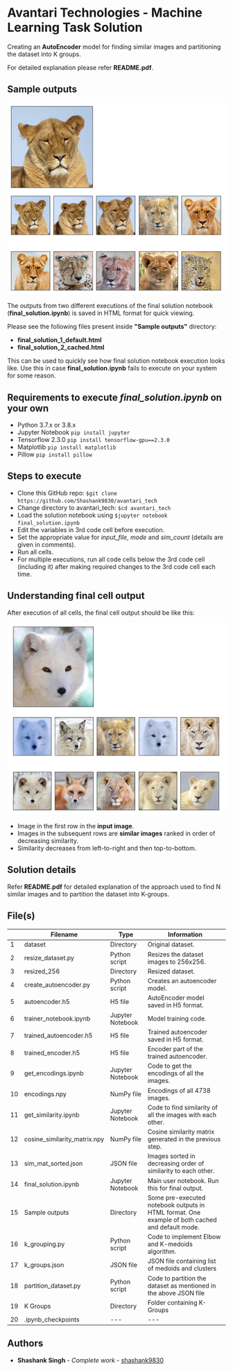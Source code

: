 # Avantari Technologies - Machine Learning Task Solution

Creating an **AutoEncoder** model for finding similar images and partitioning the dataset into K groups.

For detailed explanation please refer **README.pdf**.

## Sample outputs

![10 images similar to 46.jpg](https://github.com/Shashank9830/avantari_tech/blob/master/Sample%20outputs/img1.PNG "DEFAULT mode output")

The outputs from two different executions of the final solution notebook (**final_solution.ipynb**) is saved in HTML format for quick  viewing.

Please see the following files present inside **"Sample outputs"** directory:

* **final_solution_1_default.html**
* **final_solution_2_cached.html**

This can be used to quickly see how final solution notebook execution looks like. Use this in case **final_solution.ipynb** fails to execute on your system for some reason.

## Requirements to execute *final_solution.ipynb* on your own

* Python 3.7.x or 3.8.x
* Jupyter Notebook ```pip install jupyter```
* Tensorflow 2.3.0 ```pip install tensorflow-gpu==2.3.0```
* Matplotlib ```pip install matplotlib```
* Pillow ```pip install pillow```

## Steps to execute

* Clone this GitHub repo: ```$git clone https://github.com/Shashank9830/avantari_tech```
* Change directory to avantari_tech: ```$cd avantari_tech```
* Load the solution notebook using ```$jupyter notebook final_solution.ipynb```
* Edit the variables in 3rd code cell before execution.
* Set the appropriate value for *input_file*, *mode* and *sim_count* (details are given in comments).
* Run all cells.
* For multiple executions, run all code cells below the 3rd code cell (including it) after making required changes to the 3rd code cell each time.

## Understanding final cell output
After execution of all cells, the final cell output should be like this:

![10 images similar to image 397](https://github.com/Shashank9830/avantari_tech/blob/master/Sample%20outputs/img2.PNG "CACHED mode output")

* Image in the first row in the **input image**.
* Images in the subsequent rows are **similar images** ranked in order of decreasing similarity.
* Similarity decreases from left-to-right and then top-to-bottom.

## Solution details

Refer **README.pdf** for detailed explanation of the approach used to find N similar images and to partition the dataset into K-groups.

## File(s)

|    | Filename                        | Type             | Information                                                                                        |
|----|---------------------------------|------------------|----------------------------------------------------------------------------------------------------|
| 1  | dataset                         | Directory        | Original dataset\.                                                                                 |
| 2  | resize\_dataset\.py             | Python script    | Resizes the dataset images to 256x256\.                                                            |
| 3  | resized\_256                    | Directory        | Resized dataset\.                                                                                  |
| 4  | create\_autoencoder\.py         | Python script    | Creates an autoencoder model\.                                                                     |
| 5  | autoencoder\.h5                 | H5 file          | AutoEncoder model saved in H5 format\.                                                             |
| 6  | trainer\_notebook\.ipynb        | Jupyter Notebook | Model training code\.                                                                              |
| 7  | trained\_autoencoder\.h5        | H5 file          | Trained autoencoder saved in H5 format\.                                                           |
| 8  | trained\_encoder\.h5            | H5 file          | Encoder part of the trained autoencoder\.                                                          |
| 9  | get\_encodings\.ipynb           | Jupyter Notebook | Code to get the encodings of all the images\.                                                      |
| 10 | encodings\.npy                  | NumPy file       | Encodings of all 4738 images\.                                                                     |
| 11 | get\_similarity\.ipynb          | Jupyter Notebook | Code to find similarity of all the images with each other\.                                        |
| 12 | cosine\_similarity\_matrix\.npy | NumPy file       | Cosine similarity matrix generated in the previous step\.                                          |
| 13 | sim\_mat\_sorted\.json          | JSON file        | Images sorted in decreasing order of similarity to each other\.                                    |
| 14 | final\_solution\.ipynb          | Jupyter Notebook | Main user notebook\. Run this for final output\.                                                   |
| 15 | Sample outputs                  | Directory        | Some pre\-executed notebook outputs in HTML format\. One example of both cached and default mode\. |
| 16 | k\_grouping\.py                 | Python script    | Code to implement Elbow and K\-medoids algorithm\.                                                 |
| 17 | k\_groups\.json                 | JSON file        | JSON file containing list of medoids and clusters                                                  |
| 18 | partition\_dataset\.py          | Python script    | Code to partition the dataset as mentioned in the above JSON file                                  |
| 19 | K Groups                        | Directory        | Folder containing K\-Groups                                                                        |
| 20 | \.ipynb\_checkpoints            | \-\-\-           | \-\-\-                                                                                             |

## Authors

* **Shashank Singh** - *Complete work* - [shashank9830](https://github.com/shashank9830)
